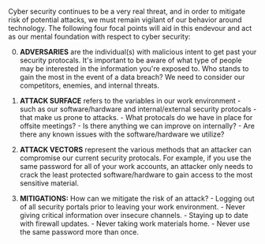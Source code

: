 Cyber security continues to be a very real threat, and in order to mitigate risk of potential attacks, we must remain vigilant of our behavior around technology. The following four focal points will aid in this endevour and act as our mental foundation with respect to cyber security:

  0. **ADVERSARIES** are the individual(s) with malicious intent to get past your security protocals. It's important to be aware of what type of people may be interested in the information you're exposed to. Who stands to gain the most in the event of a data breach? We need to consider our competitors, enemies, and internal threats.

  1. **ATTACK SURFACE** refers to the variables in our work environment - such as our software/hardware and internal/external security protocals - that make us prone to attacks. 
    - What protocals do we have in place for offsite meetings?
    - Is there anything we can improve on internally?
    - Are there any known issues with the software/hardware we utilize?  

  2. **ATTACK VECTORS** represent the various methods that an attacker can compromise our current security protocals. For example, if you use the same password for all of your work accounts, an attacker only needs to crack the least protected software/hardware to gain access to the most sensitive material. 

  3. **MITIGATIONS:** How can we mitigate the risk of an attack?
    - Logging out of all security portals prior to leaving your work environment.
    - Never giving critical information over insecure channels.
    - Staying up to date with firewall updates.
    - Never taking work materials home.
    - Never use the same password more than once.